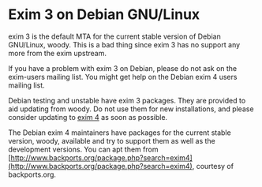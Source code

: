 Exim 3 on Debian GNU/Linux
==========================

exim 3 is the default MTA for the current stable version of Debian
GNU/Linux, woody. This is a bad thing since exim 3 has no support any
more from the exim upstream.

If you have a problem with exim 3 on Debian, please do not ask on the
exim-users mailing list. You might get help on the Debian exim 4 users
mailing list.

Debian testing and unstable have exim 3 packages. They are provided to
aid updating from woody. Do not use them for new installations, and
please consider updating to [exim
4](http://pkg-exim4.alioth.debian.org/) as soon as possible.

The Debian exim 4 maintainers have packages for the current stable
version, woody, available and try to support them as well as the
development versions. You can apt them from
[http://www.backports.org/package.php?search=exim4](http://www.backports.org/package.php?search=exim4),
courtesy of backports.org.

